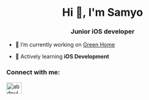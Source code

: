 <h1 align="center">Hi 👋, I'm Samyo</h1>
<h3 align="center">Junior iOS developer</h3>



- 🔭 I’m currently working on [Green Home](https://github.com/Sacror/Green-Home-presentation)

- 🌱 Actively learning **iOS Development**




<h3 align="left">Connect with me:</h3>
<p align="left">
<a href="https://linkedin.com/in/abdoul-samyo" target="blank"><img align="center" src="https://raw.githubusercontent.com/rahuldkjain/github-profile-readme-generator/master/src/images/icons/Social/linked-in-alt.svg" alt="abdoul samyo songné" height="30" width="40" /></a>
</p>
